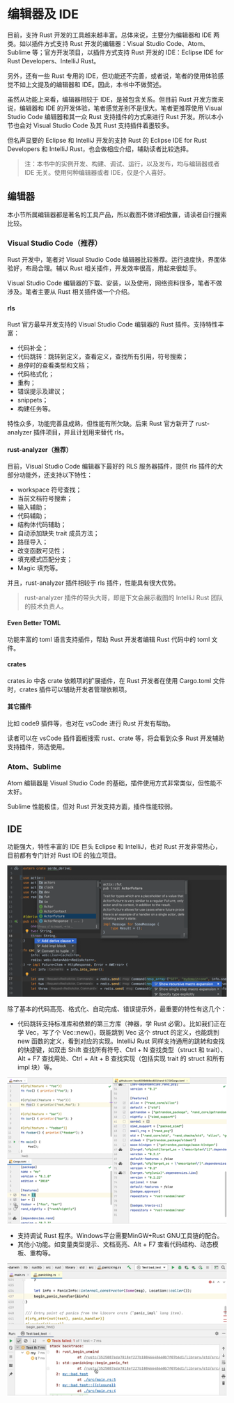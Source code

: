 # 编辑器及 IDE

目前，支持 Rust 开发的工具越来越丰富。总体来说，主要分为编辑器和 IDE 两类。如以插件方式支持 Rust 开发的编辑器：Visual Studio Code、Atom、Sublime 等；官方开发项目，以插件方式支持 Rust 开发的 IDE：Eclipse IDE for Rust Developers、IntelliJ Rust。

另外，还有一些 Rust 专用的 IDE，但功能还不完善，或者说，笔者的使用体验感觉不如上文提及的编辑器和 IDE。因此，本书中不做赘述。

虽然从功能上来看，编辑器相较于 IDE，是被包含关系。但目前 Rust 开发方面来说，编辑器和 IDE 的开发体验，笔者感觉差别不是很大。笔者更推荐使用 Visual Studio Code 编辑器和其一众 Rust 支持插件的方式来进行 Rust 开发。所以本小节也会对 Visual Studio Code 及其 Rust 支持插件着墨较多。

但名声显要的 Eclipse 和 IntelliJ 开发的支持 Rust 的 Eclipse IDE for Rust Developers 和 IntelliJ Rust，也会做相应介绍，辅助读者比较选择。

> 注：本书中的实例开发、构建、调试、运行，以及发布，均与编辑器或者 IDE 无关。使用何种编辑器或者 IDE，仅是个人喜好。

## 编辑器

本小节所属编辑器都是著名的工具产品，所以截图不做详细放置，请读者自行搜索比较。

### Visual Studio Code（推荐）

Rust 开发中，笔者对 Visual Studio Code 编辑器比较推荐。运行速度快，界面体验好，布局合理。辅以 Rust 相关插件，开发效率很高，用起来很趁手。

Visual Studio Code 编辑器的下载、安装，以及使用，网络资料很多，笔者不做涉及。笔者主要从 Rust 相关插件做一个介绍。

#### rls

Rust 官方最早开发支持的 Visual Studio Code 编辑器的 Rust 插件。支持特性丰富：

- 代码补全；
- 代码跳转：跳转到定义，查看定义，查找所有引用，符号搜索；
- 悬停时的查看类型和文档；
- 代码格式化；
- 重构；
- 错误提示及建议；
- snippets；
- 构建任务等。

特性众多，功能完善且成熟，但性能有所欠缺。后来 Rust 官方新开了 rust-analyzer 插件项目，并且计划用来替代 rls。

#### rust-analyzer（推荐）

目前，Visual Studio Code 编辑器下最好的 RLS 服务器插件，提供 rls 插件的大部分功能外，还支持以下特性：

- workspace 符号查找；
- 当前文档符号搜索；
- 输入辅助；
- 代码辅助；
- 结构体代码辅助；
- 自动添加缺失 trait 成员方法；
- 路径导入；
- 改变函数可见性；
- 填充模式匹配分支；
- Magic 填充等。

并且，rust-analyzer 插件相较于 rls 插件，性能具有很大优势。

> rust-analyzer 插件的带头大哥，即是下文会展示截图的 IntelliJ Rust 团队的技术负责人。

#### Even Better TOML

功能丰富的 toml 语言支持插件，帮助 Rust 开发者编辑 Rust 代码中的 toml 文件。

#### crates

crates.io 中各 crate 依赖项的扩展插件，在 Rust 开发者在使用 Cargo.toml 文件时，crates 插件可以辅助开发者管理依赖项。

#### 其它插件

比如 code9 插件等，也对在 vsCode 进行 Rust 开发有帮助。

读者可以在 vsCode 插件面板搜索 rust、crate 等，将会看到众多 Rust 开发辅助支持插件，筛选使用。

### Atom、Sublime

Atom 编辑器是 Visual Studio Code 的基础，插件使用方式非常类似，但性能不太好。

Sublime 性能极佳，但对 Rust 开发支持方面，插件性能较弱。

## IDE

功能强大，特性丰富的 IDE 巨头 Eclipse 和 IntelliJ，也对 Rust 开发非常热心，目前都有专门针对 Rust IDE 的独立项目。

![IntelliJ 截图](../css/env-tools/intellij-rust-1.png)

除了基本的代码高亮、格式化、自动完成、错误提示外，最重要的特性有这几个：

- 代码跳转支持标准库和依赖的第三方库（神器，学 Rust 必需）。比如我们正在学 Vec，写了个 Vec::new()，既能跳到 Vec 这个 struct 的定义，也能跳到 new 函数的定义，看到对应的实现。IntelliJ Rust 同样支持通用的跳转和查找的快捷键，如双击 Shift 查找所有符号、Ctrl + N 查找类型（struct 和 trait）、Alt + F7 查找用处、Ctrl + Alt + B 查找实现（包括实现 trait 的 struct 和所有 impl 块）等。

![IntelliJ 截图](../css/env-tools/intellij-rust-2.png)

- 支持调试 Rust 程序。Windows平台需要MinGW+Rust GNU工具链的配合。
- 其他小功能。如变量类型提示、文档高亮、Alt + F7 查看代码结构、动态模板、重构等。

![IntelliJ 截图](../css/env-tools/intellij-rust-3.png)
